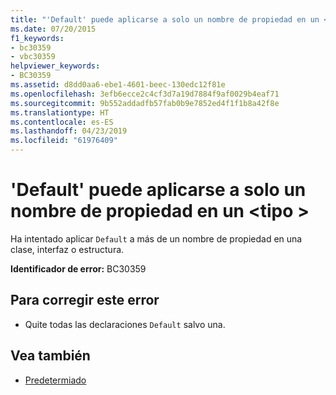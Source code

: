 ```yaml
---
title: "'Default' puede aplicarse a solo un nombre de propiedad en un <type>"
ms.date: 07/20/2015
f1_keywords:
- bc30359
- vbc30359
helpviewer_keywords:
- BC30359
ms.assetid: d8dd0aa6-ebe1-4601-beec-130edc12f81e
ms.openlocfilehash: 3efb6ecce2c4cf3d7a19d7884f9af0029b4eaf71
ms.sourcegitcommit: 9b552addadfb57fab0b9e7852ed4f1f1b8a42f8e
ms.translationtype: HT
ms.contentlocale: es-ES
ms.lasthandoff: 04/23/2019
ms.locfileid: "61976409"
---
```

# <a name="default-can-be-applied-to-only-one-property-name-in-a-type"></a>'Default' puede aplicarse a solo un nombre de propiedad en un \<tipo >
Ha intentado aplicar `Default` a más de un nombre de propiedad en una clase, interfaz o estructura.  
  
 **Identificador de error:** BC30359  
  
## <a name="to-correct-this-error"></a>Para corregir este error  
  
- Quite todas las declaraciones `Default` salvo una.  
  
## <a name="see-also"></a>Vea también

- [Predetermiado](../../visual-basic/language-reference/modifiers/default.md)
